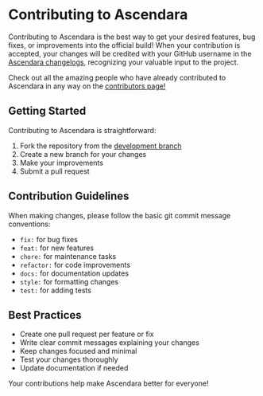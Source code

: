# Contributing to Ascendara

Contributing to Ascendara is the best way to get your desired features, bug fixes, or improvements into the official build! When your contribution is accepted, your changes will be credited with your GitHub username in the [Ascendara changelogs](https://ascendara.app/changelog), recognizing your valuable input to the project.

Check out all the amazing people who have already contributed to Ascendara in any way on the [contributors page!](https://ascendara.app/contributors)

## Getting Started

Contributing to Ascendara is straightforward:

1. Fork the repository from the [development branch](https://github.com/Ascendara/ascendara/tree/development)
2. Create a new branch for your changes
3. Make your improvements
4. Submit a pull request

## Contribution Guidelines

When making changes, please follow the basic git commit message conventions:

- `fix:` for bug fixes
- `feat:` for new features
- `chore:` for maintenance tasks
- `refactor:` for code improvements
- `docs:` for documentation updates
- `style:` for formatting changes
- `test:` for adding tests

## Best Practices

- Create one pull request per feature or fix
- Write clear commit messages explaining your changes
- Keep changes focused and minimal
- Test your changes thoroughly
- Update documentation if needed

Your contributions help make Ascendara better for everyone!